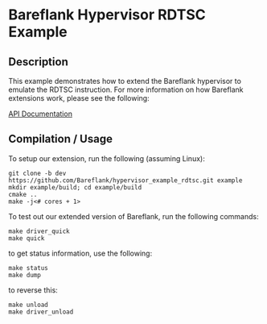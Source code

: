 # Bareflank Hypervisor RDTSC Example

## Description

This example demonstrates how to extend the Bareflank hypervisor to
emulate the RDTSC instruction. For more information on how Bareflank
extensions work, please see the following:

[API Documentation](http://bareflank.github.io/hypervisor/html/)

## Compilation / Usage

To setup our extension, run the following (assuming Linux):

```
git clone -b dev https://github.com/Bareflank/hypervisor_example_rdtsc.git example
mkdir example/build; cd example/build
cmake ..
make -j<# cores + 1>
```

To test out our extended version of Bareflank, run the following commands:

```
make driver_quick
make quick
```

to get status information, use the following:

```
make status
make dump
```

to reverse this:

```
make unload
make driver_unload
```
